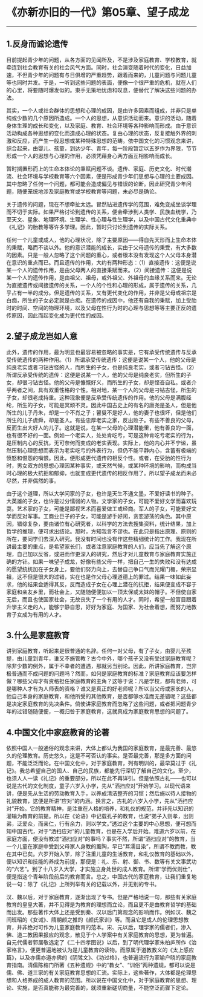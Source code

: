 # 《亦新亦旧的一代》第05章、望子成龙

------

## 1.反身而诚论遗传

目前提起青少年的问题，从各方面的见闻所及，不是涉及家庭教育、学校教育，就牵连到社会教育有关的社会风气方面。同时，社会演变随着时代的变化，日益加速，不但青少年的问题有与日俱增的严重趋势，跟着而来的，儿童问题与问题儿童等也同时并发。于是，一听到这些问题的表面，便像一个很严重的危机，就在人们的心里，将要随时爆发似的。束手无策地忧虑和叹息，便替代了解决这些问题的办法。

其实，一个人或社会群体的思想和心理的成因，是由许多因素而组成，并非只是单纯或少数的几个原因所造成。一个人的思想，从意识活动而来。意识的活动，随着身体生理的成长和变化，以及家庭、教育、社会环境等各种影响而形成。由于意识活动构成各种思想的变化而造成心理的状态。复由心理的状态，反复接触外界的刺激和反应，而产生一般思想或某种特殊思想的范畴。依中国文化的习惯观念来讲，综合起来，由婴儿、孩童，到达少年、青年，每一阶段暂定以五岁作为界限，节节形成一个人的思想与心理的作用，必须凭藉身心两方面互相影响而成长。

暂时搁置形而上的生命本体论的秉赋问题不谈。遗传、家庭、历史文化、时代潮流、社会环境与学校教育等六个因素，便是形成青少年们思想与心理的主要成因。其中忽略了任何一个问题，都可能会造成偏见与错误的论断。因此研究青少年问题，随便笼统地涉及家庭教育或学校教育等问题，未必尽是确论。

关于遗传的问题，现在不想牵扯太远。冒然钻进遗传学的范围，难免变成坐谈学理而不切于实际。如果严格讨论到遗传的关系，便会牵涉到人类学、民族血统学，乃至天文、星象、地理环境、生理学、性心理与性生理学，以及中国古代文化重典中《礼记》的胎教等等许多学理。因此，暂时只讨论到遗传的实际关系。

任何一个儿童或成人，他的心理状况，除了主要原因——得自先天形而上生命本体的秉赋，略而不谈以外。他的意识潜能的成长，实由于父母遗传的秉受，有大多数的因素。只是一般人忽略了这个问题的重心，或者根本没有发现这个人父母本身潜在意识的重点而已。而且遗传的作用，大约有两种形态：（1）直接遗传：这便是说某一个人的遗传作用，是由父母两人的直接秉赋而来。（2）间接遗传：这便是说某一个人的遗传作用，是由祖父、祖母，或外祖父、外祖母的血缘关系而来。无论为直接遗传或间接遗传的关系，一个人的个性和心理的形成，属于遗传的关系，几乎占有一半的成分。但是遗传的关系，又有更代变化的作用，并非是父母或祖宗是白痴，所生的子女必定就是白痴。在遗传的成因中，他还有自我的秉赋，加上受胎时的时间、空间的物理环境，以及父母在性行为时的心理与思想等等主要正反的遗传原因，因此而起变化成为更代性的成因。

## 2.望子成龙岂如人意

此外，遗传的作用，最为明显也最容易被忽略的事实是，它有承受传统遗传与反承受传统遗传的两种作用。（1）所谓承受传统遗传：这便是说某一个人，他的父母是纯良老实或者刁钻古怪的人，而所生的子女，也是纯良老实，或者刁钻古怪。（2）所谓反承受传统的遗传：这便是说某一个人，他的父母是纯良老实，但所生的子女，却很刁钻古怪。他的父母是慷慨好义，而所生的子女，却是悭吝自私。或者介乎两者之间，具有双重性格的个性。相对地，某一个人的父母是刁钻古怪，所生的子女，却很老成持重。这种现象便是反承受传统遗传的作用。他的父母是满腹经纶，所生的子女，可能是冥顽不灵。因此中国古史上的有名的唐尧是圣人，但是他所生的儿子丹朱，却是一个不肖之子；瞽叟不是好人，他的妻子也很坏，但是他们所生的儿子虞舜，却是圣人。有些忠厚老实之家，反出败子。有些不善良的父母，反而生出大好人的儿子。这就是说，在某一父母的心理潜能里，他有善良的一面，也有很不好的一面。例如一个老实人，处处肯吃亏，可是这种肯吃亏老实的行为，是压制内心的反抗，无可奈何而变成的老实表现。实际上，他的内心并不宁谧，虽然压制心理思想而表示为老实吃亏的外表行为，但仍不能平静内心，含蓄有极端的愤怒和愠怨的嗔恨。因此，便形成更代遗传的相反个性。或者，在受胎的性行为时，男女双方的思想心理因某种事实，或天然气候，或某种环境的影响，而构成当时心理的极大抗拒和郁抑，也就变成更代遗传的相反作用了。所以望子成龙而未必尽然，并非偶然的事。

由于这个道理，所以大学问家的子女，也许是天生不通文墨，不爱好读书的种子。大英雄的子女，也许是过分懦弱的人物。文学家的子女，可能不爱好文学而喜欢玩耍。艺术家的子女，可能是鄙视艺术而喜爱做工或经商。军人的子女，可能爱好文学而反对军事。工商业巨子的子女，可能是游手好闲，贪恋游荡的角色。其中原因，错综复杂，要由诸位有心研究者，以科学的方法去搜集资料，统计结果，加上哲学的推理，便可求出结论。那时，方知我言不谬也。在此只是指出原理、原则的所在，要同学们去深入研究。我没有时间也没有作这些精细统计的工作。我现在所讲最主要的重点，是希望家长们，或者注意家庭教育的人们，应当先了解这个原理，自己加以反省，或进而作更深入的研究，然后才对儿童教育与家庭教育实施正确的方针。如果一味望子成龙，好像有些父母一样，把自己一生的失败和没有达成的愿望统统加在子女身上，要他们努力向上，去替自己争口气而光耀门楣，荣宗显祖，这不但是很大的过错，实在也是作父母心理道德上的罪过。结果一味如此妄求，他的结果会适得其反，反而造成子女在心理上潜在的抗拒，结果便变成不容于家庭和亲友乡里，而社会上，又随随便便加以一顶太保或太妹的帽子。不但使自家无后，而且也使国家社会，无故丧失了一个有用的人才。同时，希望一般盲目跟着升学主义走的人，能够宁静自思，好好为家庭、为国家、为社会着想，而努力地教育子女成为有用的人才。

## 3.什么是家庭教育

讲到家庭教育，听起来是很普通的名辞。任何一对父母，有了子女，由婴儿至孩提，由儿童到青年，谁又不施管教？古今中外，哪个孩子又没有受过家庭教育呢？除非少数的例外，属于不幸者的遭遇，那就另当别论。因此，所讲家庭教育，岂非极普通而不成问题的问题吗？然而，如何是家庭教育的标准？家庭教育应该要怎样做？哪些父母才有资格担任家庭教育的主角？这等于说：凡是学校，都有老师，可是哪种人才有为人师表的资格？谁又是真正的好老师呢？所以当父母或家长的人，他自己本身的家庭教育，和他所受的其他教育，是否都够水准而无差错呢？这些都是决定家庭教育的先决条件。倘使讲家庭教育而忽略了这些问题，或者把问题青少年的过错随随便便，一概归咎于家庭教育，这就真成为家庭教育思想的问题了。

## 4.中国文化中家庭教育的论著

依照中国人一般通俗的观念来讲，大体上都认为我国的家庭教育，是最完善、最悠久的伦理教育。历史悠久，这是不可否认的事实。是否最完善，那是多方面的问题，不能泛泛而论。在中国文化中，对于家庭教育，列有明训的，最早莫过于《礼记》。我总希望自己的国人、自己的民族，都能先行深切了解自己的文化。至少，也须人人一读《礼记》的重要部分，所以在此不再详引。但是依照古礼——也可以说是古代的文化制度，童子六岁入小学，先从“洒扫应对”开始学习。以现代语来讲，便是先从生活的劳动教育入手，以养成清洁整齐的习惯；然后施以待人接物的礼貌教育，这便是所讲“应对”的内涵。换言之，古礼的六岁入小学，先从“洒扫应对”开始。它的教育精神，是注重在人格的培养，和礼仪的规范，并非先以知识的灌输为教育的前提。所以在《论语》中记载孔子的教育，也说“弟子入则孝，出则弟，泛爱众，而亲仁，行有余力，则以学文。”透过这个主要的中心思想，便可想而知中国古代，对于“洒扫应对”的儿童教育，也是在入学后开始。难道六岁以前，在家庭方面，便没有教过“洒扫应对”的事吗？事实不然，所谓“洒扫应对”的教育，当一个儿童在家庭中受到父母家人身教的薰陶，早已“耳濡目染”，所谓不教而教，教在其中已矣。六岁开始入学，除了注重儿童的生活教育，和礼仪教育的基础以外，便以知识和技能的养成为前提，那便是：礼、乐、射、御、书、数等有关文事武功的“六艺”。到了十八岁入大学，才实施立身处世的成人教育。所谓“学而优则仕”，便是指这个青年阶段前后的教育而言。总之，中国古代的家庭教育，让我们重复地说一句：除了《礼记》上所列举有关的记载以外，并无别的专书。

汉、魏以后，对于家庭教育，逐渐出现了专书。但是严格地说一句，那些有关家庭教育的皇皇大著，并不见得是为教育的理想而立论，而且更不是由教育哲学的基础而出发。那些著作大体上还是受到秦、汉以后门第观念的影响而作。例如汉、魏之间班昭的《女诫》、隋朝颜之推的《颜氏家训》等。而且它是成人的伦理思想教育，并非绝对可作为儿童家庭教育的范本。宋、元以后，理学家的儒者们，渗入佛、道二教因果报应的观念，散见于个人学案中有关家庭教育的思想，更为普遍。自元代儒者郭居敬选定了《二十四孝图说》以后，到了明代理学家朱柏庐所作《治家格言》，便更普遍地被认为是儿童教育的读物。而原属于道教教义的《太上感应篇》，以及亦儒亦道亦佛的《阴骘文》、《功过格》，也普遍流行为家喻户晓的家庭教育指南。清儒陈榕门所著《五种遗规》中的“教女”、“训俗”两种遗规，都可以说是儒、佛、道三家的有关家庭教育思想的汇流。实际上，这些著作，大体都是伦理思想和人格养成的成人教育的范围。所以说在中国文化中，对于家庭教育的思想、理论、实施，是否真能称为最完善的，就须重新磋切商量，不能空泛而骤下定论。